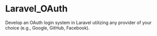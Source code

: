 # Laravel_OAuth
 Develop an OAuth login system in Laravel utilizing any provider of your choice (e.g., Google, GitHub, Facebook).
